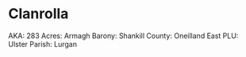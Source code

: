# Clanrolla

AKA: 283
Acres: Armagh
Barony: Shankill
County: Oneilland East
PLU: Ulster
Parish: Lurgan
